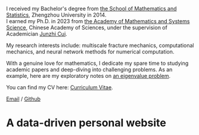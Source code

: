 I received my Bachelor's degree from [the School of Mathematics and Statistics](https://www5.zzu.edu.cn/math/), Zhengzhou University in 2014.  
I earned my Ph.D. in 2023 from [the Academy of Mathematics and Systems Science](http://www.amss.ac.cn/), Chinese Academy of Sciences, under the supervision of Academician [Junzhi Cui](http://homepage.amss.ac.cn/research/homePage/7c98177290ea438aa989559f0e3fa4c7/myHomePage.html).

My research interests include: multiscale fracture mechanics, computational mechanics, and neural network methods for numerical computation.

With a genuine love for mathematics, I dedicate my spare time to studying academic papers and deep-diving into challenging problems. As an example, here are my exploratory notes on [an eigenvalue problem](../assets/problem.pdf).

You can find my CV here: [Curriculum Vitae](../assets/Curriculum_Vitae.pdf).

[Email](mailto:raoyipeng@qq.com) / [Github](https://github.com/sukaku-r)


A data-driven personal website
======
